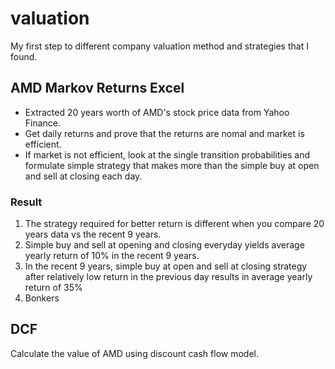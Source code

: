 # valuation
My first step to different company valuation method and strategies that I found. 
## AMD Markov Returns Excel
- Extracted 20 years worth of AMD's stock price data from Yahoo Finance. 
- Get daily returns and prove that the returns are nomal and market is efficient.
- If market is not efficient, look at the single transition probabilities and formulate simple strategy that makes more than the simple buy at open and sell at closing each day.

### Result
1. The strategy required for better return is different when you compare 20 years data vs the recent 9 years.
2. Simple buy and sell at opening and closing everyday yields average yearly return of 10% in the recent 9 years. 
3. In the recent 9 years, simple buy at open and sell at closing strategy after relatively low return in the previous day results in average yearly return of 35%
4. Bonkers

## DCF
Calculate the value of AMD using discount cash flow model. 
